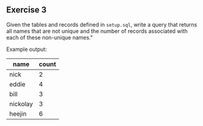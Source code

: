 ## Exercise 3

Given the tables and records defined in `setup.sql`, write a query that returns all names that are not unique and the number of records associated with each of these non-unique names."

Example output:

| name     | count |
|----------|-------|
| nick     | 2     | 
| eddie    | 4     |
| bill     | 3     |
| nickolay | 3     |
| heejin   | 6     |

